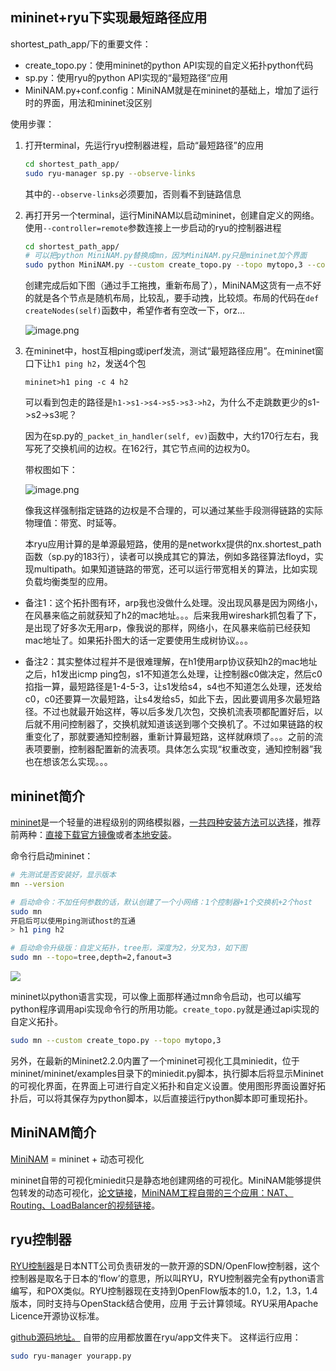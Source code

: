 ## mininet+ryu下实现最短路径应用
shortest_path\_app/下的重要文件：

* create_topo.py：使用mininet的python API实现的自定义拓扑python代码
* sp.py：使用ryu的python API实现的“最短路径”应用
* MiniNAM.py+conf.config：MiniNAM就是在mininet的基础上，增加了运行时的界面，用法和mininet没区别

使用步骤：

1. 打开terminal，先运行ryu控制器进程，启动“最短路径”的应用
	
	```bash
	cd shortest_path_app/
	sudo ryu-manager sp.py --observe-links
	```
	其中的`--observe-links`必须要加，否则看不到链路信息

2. 再打开另一个terminal，运行MiniNAM以启动mininet，创建自定义的网络。使用`--controller=remote`参数连接上一步启动的ryu的控制器进程
	
	```bash
	cd shortest_path_app/
	# 可以把python MiniNAM.py替换成mn，因为MiniNAM.py只是mininet加个界面
	sudo python MiniNAM.py --custom create_topo.py --topo mytopo,3 --controller=remote
	```
	创建完成后如下图（通过手工拖拽，重新布局了），MiniNAM这货有一点不好的就是各个节点是随机布局，比较乱，要手动拽，比较烦。布局的代码在`def createNodes(self)`函数中，希望作者有空改一下，orz...
	
	![image.png](http://upload-images.jianshu.io/upload_images/3238358-6f0fef16646039e8.png?imageMogr2/auto-orient/strip%7CimageView2/2/w/1240)

3. 在mininet中，host互相ping或iperf发流，测试“最短路径应用”。在mininet窗口下让`h1 ping h2`，发送4个包
	
	```
	mininet>h1 ping -c 4 h2
	```
	可以看到包走的路径是`h1->s1->s4->s5->s3->h2`，为什么不走跳数更少的s1->s2->s3呢？

	因为在sp.py的`_packet_in_handler(self, ev)`函数中，大约170行左右，我写死了交换机间的边权。在162行，其它节点间的边权为0。
	
	带权图如下：
	
	![image.png](http://upload-images.jianshu.io/upload_images/3238358-0cddc94dfc1f914e.png?imageMogr2/auto-orient/strip%7CimageView2/2/w/1240)
	
	像我这样强制指定链路的边权是不合理的，可以通过某些手段测得链路的实际物理值：带宽、时延等。
	
	本ryu应用计算的是单源最短路，使用的是networkx提供的nx.shortest_path函数（sp.py的183行），读者可以换成其它的算法，例如多路径算法floyd，实现multipath。如果知道链路的带宽，还可以运行带宽相关的算法，比如实现负载均衡类型的应用。
	
* 备注1：这个拓扑图有环，arp我也没做什么处理。没出现风暴是因为网络小，在风暴来临之前就获知了h2的mac地址。。。后来我用wireshark抓包看了下，是出现了好多次无用arp，像我说的那样，网络小，在风暴来临前已经获知mac地址了。如果拓扑图大的话一定要使用生成树协议。。。
	
* 备注2：其实整体过程并不是很难理解，在h1使用arp协议获知h2的mac地址之后，h1发出icmp ping包，s1不知道怎么处理，让控制器c0做决定，然后c0掐指一算，最短路径是1-4-5-3，让s1发给s4，s4也不知道怎么处理，还发给c0，c0还要算一次最短路，让s4发给s5，如此下去，因此要调用多次最短路径。不过也就最开始这样，等以后多发几次包，交换机流表项都配置好后，以后就不用问控制器了，交换机就知道该送到哪个交换机了。不过如果链路的权重变化了，那就要通知控制器，重新计算最短路，这样就麻烦了。。。之前的流表项要删，控制器配置新的流表项。具体怎么实现“权重改变，通知控制器”我也在想该怎么实现。。。

## mininet简介
[mininet](http://mininet.org/)是一个轻量的进程级别的网络模拟器，[一共四种安装方法可以选择](http://mininet.org/download/)，推荐前两种：[直接下载官方镜像](http://mininet.org/download/#option-1-mininet-vm-installation-easy-recommended)或者[本地安装](http://mininet.org/download/#option-2-native-installation-from-source)。

命令行启动mininet：

```bash
# 先测试是否安装好，显示版本
mn --version

# 启动命令：不加任何参数的话，默认创建了一个小网络：1个控制器+1个交换机+2个host
sudo mn
开启后可以使用ping测试host的互通
> h1 ping h2

# 启动命令升级版：自定义拓扑，tree形，深度为2，分叉为3，如下图
sudo mn --topo=tree,depth=2,fanout=3
```
![](http://upload-images.jianshu.io/upload_images/3238358-cc5aba6c7e8213a5.png?imageMogr2/auto-orient/strip%7CimageView2/2/w/685)

mininet以python语言实现，可以像上面那样通过mn命令启动，也可以编写python程序调用api实现命令行的所用功能。`create_topo.py`就是通过api实现的自定义拓扑。

```bash
sudo mn --custom create_topo.py --topo mytopo,3
```

另外，在最新的Mininet2.2.0内置了一个mininet可视化工具miniedit，位于mininet/mininet/examples目录下的miniedit.py脚本，执行脚本后将显示Mininet的可视化界面，在界面上可进行自定义拓扑和自定义设置。使用图形界面设置好拓扑后，可以将其保存为python脚本，以后直接运行python脚本即可重现拓扑。


## MiniNAM简介
[MiniNAM](https://github.com/uccmisl/MiniNAM) = mininet + 动态可视化

mininet自带的可视化miniedit只是静态地创建网络的可视化。MiniNAM能够提供包转发的动态可视化，[论文链接](http://ieeexplore.ieee.org/document/7899417/)，[MiniNAM工程自带的三个应用：NAT、Routing、LoadBalancer的视频链接](https://www.youtube.com/watch?v=np6H75gNzmA&list=PLkflhn-Dnb66Ca3a3jdu-sSaFXGb--7po)。



## ryu控制器
[RYU控制器](https://osrg.github.io/ryu/)是日本NTT公司负责研发的一款开源的SDN/OpenFlow控制器，这个控制器是取名于日本的‘flow’的意思，所以叫RYU，RYU控制器完全有python语言编写，和POX类似。RYU控制器现在支持到OpenFlow版本的1.0，1.2，1.3，1.4版本，同时支持与OpenStack结合使用，应用 于云计算领域。RYU采用Apache Licence开源协议标准。

[github源码地址。](https://github.com/osrg/ryu)
自带的应用都放置在ryu/app文件夹下。
这样运行应用：

```bash
sudo ryu-manager yourapp.py
```
